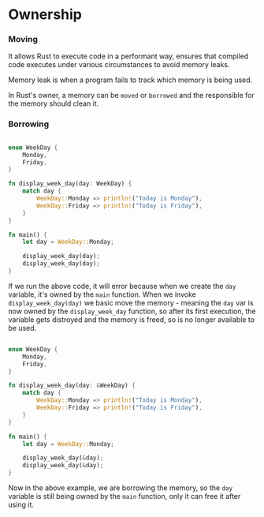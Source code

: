 # Ownership

### Moving 

It allows Rust to execute code in a performant way, ensures that compiled code executes under various circumstances to avoid memory leaks.


Memory leak is when a program fails to track which memory is being used.

In Rust's owner, a memory can be `moved` or `borrowed` and the responsible for the memory should clean it.

### Borrowing 

```rust

enum WeekDay {
    Monday,
    Friday,
}

fn display_week_day(day: WeekDay) {
    match day {
        WeekDay::Monday => println!("Today is Monday"),
        WeekDay::Friday => println!("Today is Friday"),
    }
}

fn main() {
    let day = WeekDay::Monday;

    display_week_day(day);
    display_week_day(day);
}

```

If we run the above code, it will error because when we create the `day` variable, it's owned by the `main` function. When we invoke `display_week_day(day)` we basic move the memory - meaning the `day` var is now owned by the `display_week_day` function, so after its first execution, the variable gets distroyed and the memory is freed, so is no longer available to be used.

```rust

enum WeekDay {
    Monday,
    Friday,
}

fn display_week_day(day: &WeekDay) {
    match day {
        WeekDay::Monday => println!("Today is Monday"),
        WeekDay::Friday => println!("Today is Friday"),
    }
}

fn main() {
    let day = WeekDay::Monday;

    display_week_day(&day);
    display_week_day(&day);
}

```

Now in the above example, we are borrowing the memory, so the `day` variable is still being owned by the `main` function, only it can free it after using it.